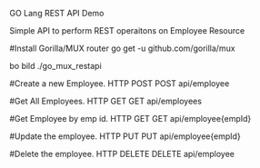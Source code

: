 GO Lang REST API Demo

Simple  API to perform REST operaitons on Employee Resource

#Install Gorilla/MUX router
go get -u github.com/gorilla/mux

bo bild
./go_mux_restapi

#Create a new Employee. HTTP POST
POST api/employee

#Get All Employees. HTTP GET
GET api/employees

#Get Employee by emp id. HTTP GET
GET api/employee{empId}

#Update the employee. HTTP PUT
PUT api/employee{empId}


#Delete the employee. HTTP DELETE
DELETE api/employee